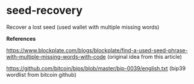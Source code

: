 # seed-recovery
Recover a lost seed (used wallet with multiple missing words)



**References**

https://www.blockplate.com/blogs/blockplate/find-a-used-seed-phrase-with-multiple-missing-words-with-code (original idea from this article)

https://github.com/bitcoin/bips/blob/master/bip-0039/english.txt (bip39 wordlist from bitcoin github)
